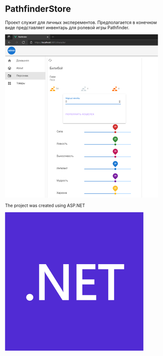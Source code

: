 
# PathfinderStore

Проект служит для личных эксперементов. Предполагается в конечном виде представляет инвентарь для ролевой игры Pathfinder.

![Пример](https://github.com/Gl-lab/PathfinderStore/blob/master/Promo/promo1.png)


The project was created using ASP.NET

![.NET](https://github.com/Gl-lab/PathfinderStore/blob/master/Promo/dotnet-logo.png)